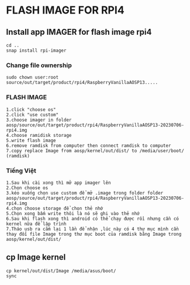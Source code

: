 # FLASH IMAGE FOR RPI4


## Install app IMAGER for flash image rpi4
```
cd ..
snap install rpi-imager
```

### Change file ownership
```
sudo chown user:root source/out/target/product/rpi4/RaspberryVanillaAOSP13.....
```

### FLASH IMAGE
```
1.click "choose os"
2.click "use custom"
3.choose imager in folder aosp/source/out/target/product/rpi4/RaspberryVanillaAOSP13-20230706-rpi4.img
4.choose ramidisk storage 
5.write flash image
6.remove ramdisk from computer then connect ramdisk to computer
7.copy replace Image from aosp/kernel/out/dist/ to /media/user/boot/ (ramdisk)
```



### Tiếng Việt
```
1.Sau khi cài xong thì mở app imager lên 
2.Chọn choose os
3.kéo xuống chọn use custom để mở .image trong folder folder aosp/source/out/target/product/rpi4/RaspberryVanillaAOSP13-20230706-rpi4.img
4.chọn choose storage để chọn thẻ nhớ
5.Chọn xong bấm write thôi là nó sẽ ghi vào thẻ nhớ 
6.Sau khi flash xong thì android có thể chạy được rồi nhưng cần có kernel nữa để lập trình
7.Tháo usb ra cắm lại 1 lần để nhận ,lúc này có 4 thư mục mình cần thay đổi file Image trong thư mục boot của ramdisk bằng Image trong aosp/kernel/out/dist/
```

## cp Image kernel
```
cp kernel/out/dist/Image /media/asus/boot/
sync
```


